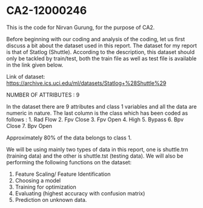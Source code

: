 # CA2-12000246
This is the code for Nirvan Gurung, for the purpose of CA2.

Before beginning with our coding and analysis of the coding, let us first discuss a bit about the dataset used in this report. The dataset for my report is that of Statlog (Shuttle). According to the description, this dataset should only be tackled by train/test, both the train file as well as test file is available in the link given below.

Link of dataset: https://archive.ics.uci.edu/ml/datasets/Statlog+%28Shuttle%29

NUMBER OF ATTRIBUTES : 9

In the dataset there are 9 attributes and class 1 variables and all the data are numeric in nature. The last column is the class which has been 
coded as follows :
        1. Rad Flow
        2. Fpv Close
        3. Fpv Open
        4. High
        5. Bypass
        6. Bpv Close
        7. Bpv Open
        
Approximately 80% of the data belongs to class 1.

We will be using mainly two types of data in this report, one is shuttle.trn (training data) and the other is shuttle.tst (testing data). We will also be performing the following functions on the dataset: 

1.	Feature Scaling/ Feature Identification
2.	Choosing a model
3.	Training for optimization
4.	Evaluating (highest accuracy with confusion matrix)
5.	Prediction on unknown data.
